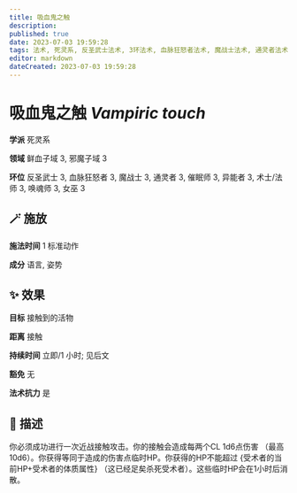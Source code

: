 ```yaml
---
title: 吸血鬼之触
description: 
published: true
date: 2023-07-03 19:59:28
tags: 法术, 死灵系, 反圣武士法术, 3环法术, 血脉狂怒者法术, 魔战士法术, 通灵者法术, 催眠师法术, 异能者法术, 术士/法师法术, 唤魂师法术, 女巫法术, 鲜血子域, 邪魔子域
editor: markdown
dateCreated: 2023-07-03 19:59:28
---
```


# **吸血鬼之触** *Vampiric touch*

**学派** 死灵系 

**领域** 鲜血子域 3, 邪魔子域 3

**环位** 反圣武士 3, 血脉狂怒者 3, 魔战士 3, 通灵者 3, 催眠师 3, 异能者 3, 术士/法师 3, 唤魂师 3, 女巫 3

## 🪄 施放

**施法时间** 1 标准动作

**成分** 语言, 姿势

## ✨ 效果 

**目标** 接触到的活物 

**距离** 接触  

**持续时间** 立即/1 小时; 见后文 

**豁免** 无

**法术抗力** 是

## 📖 描述

你必须成功进行一次近战接触攻击。你的接触会造成每两个CL 1d6点伤害 （最高10d6）。你获得等同于造成的伤害点临时HP。你获得的HP不能超过 {受术者的当前HP+受术者的体质属性} （这已经足矣杀死受术者）。这些临时HP会在1小时后消散。
    